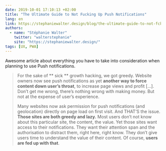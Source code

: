 ```yaml
---
date: 2019-10-01 17:10:13 +02:00
title: "The Ultimate Guide to Not Fucking Up Push Notifications"
lang: en
link: https://stephaniewalter.design/blog/the-ultimate-guide-to-not-fck-up-push-notifications/
authors:
  - name: "Stéphanie Walter"
    twitter: "walterstephanie"
    site: "https://stephaniewalter.design/"
tags: [UX, PWA]
---
```


Awesome article about everything you have to take into consideration when planning to use Push notifications.

> For the sake of ** sick ** growth hacking, we got greedy. Website owners now see push notifications as yet **another way to force content down user’s throat**, to increase page views and profit […]. Don’t get me wrong, there’s nothing wrong with making money. But not at the expense of user’s experience.
> 
> Many websites now ask permission for push notifications (and geolocation) directly on page load on first visit. And THAT’S the issue. **Those sites are both greedy and lazy.** Most users don’t not know about this particular site, the content, the value. Yet those sites want access to their notifications. They want their attention span and the authorisation to distract them, right here, right know. They don’t give users time to understand the value of their content. Of course, **users are fed up with that**.
